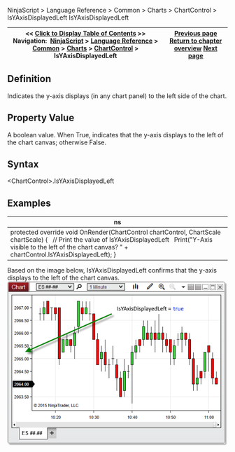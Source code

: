 ﻿
NinjaScript \> Language Reference \> Common \> Charts \> ChartControl \> IsYAxisDisplayedLeft
IsYAxisDisplayedLeft

| \<\< [Click to Display Table of Contents](isyaxisdisplayedleft.md) \>\> **Navigation:**     [NinjaScript](ninjascript.md) \> [Language Reference](language_reference_wip.md) \> [Common](common.md) \> [Charts](chart.md) \> [ChartControl](chartcontrol.md) \> IsYAxisDisplayedLeft | [Previous page](isstayindrawmode.md) [Return to chapter overview](chartcontrol.md) [Next page](isyaxisdisplayedoverlay.md) |
| --- | --- |

## Definition
Indicates the y\-axis displays (in any chart panel) to the left side of the chart.
## 
## Property Value
A boolean value. When True, indicates that the y\-axis displays to the left of the chart canvas; otherwise False.
## 
## Syntax
\<ChartControl\>.IsYAxisDisplayedLeft
## 
## Examples
| ns |
| --- |
| protected override void OnRender(ChartControl chartControl, ChartScale chartScale) {    // Print the value of IsYAxisDisplayedLeft    Print("Y\-Axis visible to the left of the chart canvas? " \+ chartControl.IsYAxisDisplayedLeft); } |

Based on the image below, IsYAxisDisplayedLeft confirms that the y\-axis displays to the left of the chart canvas.
 
![ChartControl_isYAxisDisplayedLeft](chartcontrol_isyaxisdisplayedleft.png)
